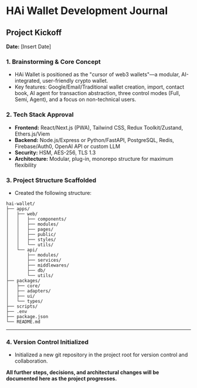 # HAi Wallet Development Journal

## Project Kickoff

**Date:** [Insert Date]

### 1. Brainstorming & Core Concept
- HAi Wallet is positioned as the "cursor of web3 wallets"—a modular, AI-integrated, user-friendly crypto wallet.
- Key features: Google/Email/Traditional wallet creation, import, contact book, AI agent for transaction abstraction, three control modes (Full, Semi, Agent), and a focus on non-technical users.

### 2. Tech Stack Approval
- **Frontend:** React/Next.js (PWA), Tailwind CSS, Redux Toolkit/Zustand, Ethers.js/Viem
- **Backend:** Node.js/Express or Python/FastAPI, PostgreSQL, Redis, Firebase/Auth0, OpenAI API or custom LLM
- **Security:** HSM, AES-256, TLS 1.3
- **Architecture:** Modular, plug-in, monorepo structure for maximum flexibility

### 3. Project Structure Scaffolded
- Created the following structure:

```
hai-wallet/
├── apps/
│   ├── web/
│   │   ├── components/
│   │   ├── modules/
│   │   ├── pages/
│   │   ├── public/
│   │   ├── styles/
│   │   └── utils/
│   └── api/
│       ├── modules/
│       ├── services/
│       ├── middlewares/
│       ├── db/
│       └── utils/
├── packages/
│   ├── core/
│   ├── adapters/
│   ├── ui/
│   └── types/
├── scripts/
├── .env
├── package.json
└── README.md
```

---

### 4. Version Control Initialized
- Initialized a new git repository in the project root for version control and collaboration.

**All further steps, decisions, and architectural changes will be documented here as the project progresses.** 